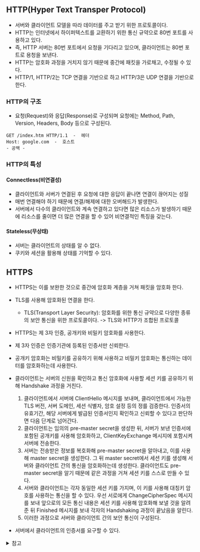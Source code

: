 ## HTTP(Hyper Text Transper Protocol)

- 서버와 클라이언트 모델을 따라 데이터를 주고 받기 위한 프로토콜이다.
- HTTP는 인터넷에서 하이퍼텍스트를 교환하기 위한 통신 규약으로 80번 포트를 사용하고 있다.
- 즉, HTTP 서버는 80번 포트에서 요청을 기다리고 있으며, 클라이언트는 80번 포트로 용청을 보낸다.
- HTTP는 암호화 과정을 거치지 않기 때문에 중간에 패킷을 가로채고, 수정될 수 있다.
- HTTP/1, HTTP/2는 TCP 연결을 기반으로 하고 HTTP/3은 UDP 연결을 기반으로 한다.

### HTTP의 구조
- 요청(Request)와 응답(Response)로 구성되며 요청에는 Method, Path, Version, Headers, Body 등으로 구성된다.
```
GET /index.htm HTTP/1.1  -  헤더
Host: google.com  -  호스트
- 공백 -
```

### HTTP의 특성
#### Connectless(비연결성)
- 클라이언트와 서버가 연결된 후 요청에 대한 응답이 끝나면 연결이 끊어지는 성질
- 매번 연결해야 하기 때문에 연결/해제에 대한 오버해드가 발생한다.
- 서버에서 다수의 클라이언트와 계속 연결하고 있다면 많은 리소스가 발생하기 때문에 리소스를 줄이면 더 많은 연결을 할 수 있어 비연결적인 특징을 갖는다.

#### Stateless(무상태)
- 서버는 클라이언트의 상태를 알 수 없다.
- 쿠키와 세션을 활용해 상태를 기억할 수 있다.

## HTTPS
- HTTPS는 이를 보완한 것으로 중간에 암호화 계층을 거쳐 패킷을 암호화 한다.
- TLS를 사용해 암호화된 연결을 한다. 
    - TLS(Transport Layer Security): 암호화를 위한 통신 규약으로 다양한 종류의 보안 통신을 위한 프로토콜이다.
-> TLS와 HTTP가 조합된 프로토콜

    
- HTTPS는 제 3자 인증, 공개키와 비밀키 암호화를 사용한다.
- 제 3자 인증은 인증기관에 등록된 인증서만 신뢰한다.
- 공개키 암호화는 비밀키를 공유하기 위해 사용하고 비밀키 암호화는 통신하는 데이터를 암호화하는데 사용한다.
- 클라이언트는 서버의 신원을 확인하고 통신 암호화에 사용할 세션 키를 공유하기 위해 Handshake 과정을 거친다.
    1. 클라이언트에서 서버에 ClientHello 메시지를 보내며, 클라이언트에서 가능한 TLS 버전, 서버 도메인, 세션 식별자, 암호 설정 등의 정를 검증한다. 인증서의 유효기간, 해당 서버에게 발급된 인증서인지 확인하고 신뢰할 수 있다고 판단하면 다음 단계로 넘어간다.
    5. 클라이언트는 임의의 pre-master secret을 생성한 뒤, 서버가 보낸 인증서에 포함된 공개키를 사용해 암호화하고, ClientKeyExchange 메시지에 포함시켜 서버에 전송한다.
    6. 서버는 전송받은 정보를 복호화해 pre-master secret을 알아내고, 이를 사용해 master secret을 생성한다. 그 뒤 master secret에서 세션 키를 생성해 서버와 클라이언트 간의 통신을 암호화하는데 생성한다. 클라이언트도 pre-master secret을 알기 때문에 같은 과정을 거쳐 세션 키를 스스로 만들 수 있다.
    7. 서버와 클라이언트는 각자 동일한 세션 키를 가지며, 이 키를 사용해 대칭키 암호를 사용하는 통신을 할 수 있다. 우선 서로에게 ChangeCipherSpec 메시지를 보내 앞으로의 모든 통신 내용은 세션 키를 사용해 암호화해 보낼 것을 알려준 뒤 Finished 메시지를 보내 각자의 Handshaking 과정이 끝났음을 알린다.
    8. 이러한 과정으로 서버와 클라이언트 간의 보안 통신이 구성된다.
- 서버에서 클라이언트의 인증서를 요구할 수 있다.

<details>
<summary>참고</summary>

- https://namu.wiki/w/TLS?from=HTTPS#s-1.2
- https://mangkyu.tistory.com/98

</details>
